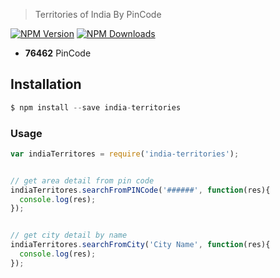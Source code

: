 

> Territories of India By PinCode 

[![NPM Version](https://img.shields.io/npm/v/india-territories.svg?maxAge=2592000)](https://www.npmjs.com/package/india-territories)
[![NPM Downloads](https://img.shields.io/npm/dt/india-territories.svg?maxAge=2592000)](https://www.npmjs.com/package/india-territories)

- **76462** PinCode 


## Installation

```js
$ npm install --save india-territories
```

### Usage

```js
var indiaTerritores = require('india-territories');


// get area detail from pin code
indiaTerritores.searchFromPINCode('######', function(res){
  console.log(res);
});


// get city detail by name
indiaTerritores.searchFromCity('City Name', function(res){
  console.log(res);
});

